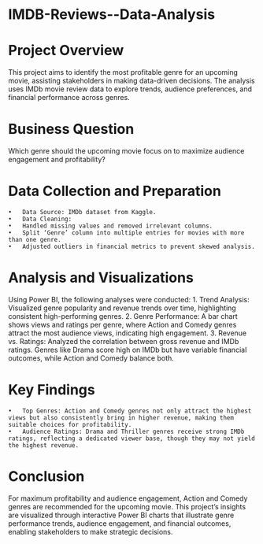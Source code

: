 # IMDB-Reviews--Data-Analysis

# Project Overview
This project aims to identify the most profitable genre for an upcoming movie, assisting stakeholders in making data-driven decisions. The analysis uses IMDb movie review data to explore trends, audience preferences, and financial performance across genres.

# Business Question
Which genre should the upcoming movie focus on to maximize audience engagement and profitability?

# Data Collection and Preparation
	•	Data Source: IMDb dataset from Kaggle.
	•	Data Cleaning:
	•	Handled missing values and removed irrelevant columns.
	•	Split ‘Genre’ column into multiple entries for movies with more than one genre.
	•	Adjusted outliers in financial metrics to prevent skewed analysis.

# Analysis and Visualizations
Using Power BI, the following analyses were conducted:
	1.	Trend Analysis: Visualized genre popularity and revenue trends over time, highlighting consistent high-performing genres.
	2.	Genre Performance: A bar chart shows views and ratings per genre, where Action and Comedy genres attract the most audience views, indicating high engagement.
	3.	Revenue vs. Ratings: Analyzed the correlation between gross revenue and IMDb ratings. Genres like Drama score high on IMDb but have variable financial outcomes, while Action and Comedy balance both.

# Key Findings
	•	Top Genres: Action and Comedy genres not only attract the highest views but also consistently bring in higher revenue, making them suitable choices for profitability.
	•	Audience Ratings: Drama and Thriller genres receive strong IMDb ratings, reflecting a dedicated viewer base, though they may not yield the highest revenue.

# Conclusion
For maximum profitability and audience engagement, Action and Comedy genres are recommended for the upcoming movie. This project’s insights are visualized through interactive Power BI charts that illustrate genre performance trends, audience engagement, and financial outcomes, enabling stakeholders to make strategic decisions.


